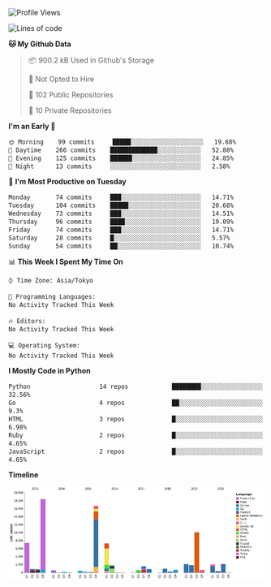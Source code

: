 <!--START_SECTION:waka-->
![Profile Views](http://img.shields.io/badge/Profile%20Views-0-blue)

![Lines of code](https://img.shields.io/badge/From%20Hello%20World%20I%27ve%20Written-9.2%20million%20lines%20of%20code-blue)

**🐱 My Github Data** 

> 📦 900.2 kB Used in Github's Storage 
 > 
> 🚫 Not Opted to Hire
 > 
> 📜 102 Public Repositories
 > 
> 🔑 10 Private Repositories 

**I'm an Early 🐤** 

```text
🌞 Morning    99 commits     █████░░░░░░░░░░░░░░░░░░░░   19.68% 
🌆 Daytime    266 commits    █████████████░░░░░░░░░░░░   52.88% 
🌃 Evening    125 commits    ██████░░░░░░░░░░░░░░░░░░░   24.85% 
🌙 Night      13 commits     ░░░░░░░░░░░░░░░░░░░░░░░░░   2.58%

```
📅 **I'm Most Productive on Tuesday** 

```text
Monday       74 commits     ███░░░░░░░░░░░░░░░░░░░░░░   14.71% 
Tuesday      104 commits    █████░░░░░░░░░░░░░░░░░░░░   20.68% 
Wednesday    73 commits     ███░░░░░░░░░░░░░░░░░░░░░░   14.51% 
Thursday     96 commits     ████░░░░░░░░░░░░░░░░░░░░░   19.09% 
Friday       74 commits     ███░░░░░░░░░░░░░░░░░░░░░░   14.71% 
Saturday     28 commits     █░░░░░░░░░░░░░░░░░░░░░░░░   5.57% 
Sunday       54 commits     ██░░░░░░░░░░░░░░░░░░░░░░░   10.74%

```


📊 **This Week I Spent My Time On** 

```text
⌚︎ Time Zone: Asia/Tokyo

💬 Programming Languages: 
No Activity Tracked This Week

🔥 Editors: 
No Activity Tracked This Week

💻 Operating System: 
No Activity Tracked This Week

```

**I Mostly Code in Python** 

```text
Python                   14 repos            ████████░░░░░░░░░░░░░░░░░   32.56% 
Go                       4 repos             ██░░░░░░░░░░░░░░░░░░░░░░░   9.3% 
HTML                     3 repos             █░░░░░░░░░░░░░░░░░░░░░░░░   6.98% 
Ruby                     2 repos             █░░░░░░░░░░░░░░░░░░░░░░░░   4.65% 
JavaScript               2 repos             █░░░░░░░░░░░░░░░░░░░░░░░░   4.65%

```


**Timeline**

![Chart not found](https://raw.githubusercontent.com/takuan-osho/takuan-osho/master/charts/bar_graph.png) 


<!--END_SECTION:waka-->
